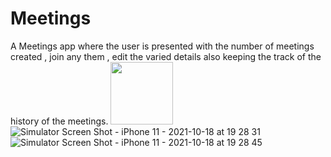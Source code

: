 # Meetings
A Meetings app where the user is presented with the number of meetings created , join any them , edit the varied details also keeping the track of the history of the meetings.
<img src="https://user-images.githubusercontent.com/58638886/137746110-cb7dc619-3986-466e-b5fb-bea8d3d7d286.png" width="100" height="100">
![Simulator Screen Shot - iPhone 11 - 2021-10-18 at 19 28 31](https://user-images.githubusercontent.com/58638886/137746211-70b6fbb3-a059-4992-8828-635c77b42ac4.png)
![Simulator Screen Shot - iPhone 11 - 2021-10-18 at 19 28 45](https://user-images.githubusercontent.com/58638886/137746224-ef9b2dc4-a733-42cb-9d2c-b84356a78c90.png)
